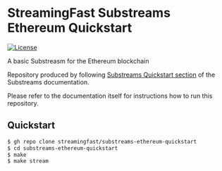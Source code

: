 # StreamingFast Substreams Ethereum Quickstart

[![License](https://img.shields.io/badge/License-Apache%202.0-blue.svg)](https://opensource.org/licenses/Apache-2.0)

A basic Substreasm for the Ethereum blockchain

Repository produced by following [Substreams Quickstart section](https://substreams.streamingfast.io/getting-started/quickstart) of the Substreams documentation. 

Please refer to the documentation itself for instructions how to run this repository.

## Quickstart

```bash
$ gh repo clone streamingfast/substreams-ethereum-quickstart
$ cd substreams-ethereum-quickstart
$ make
$ make stream
```
